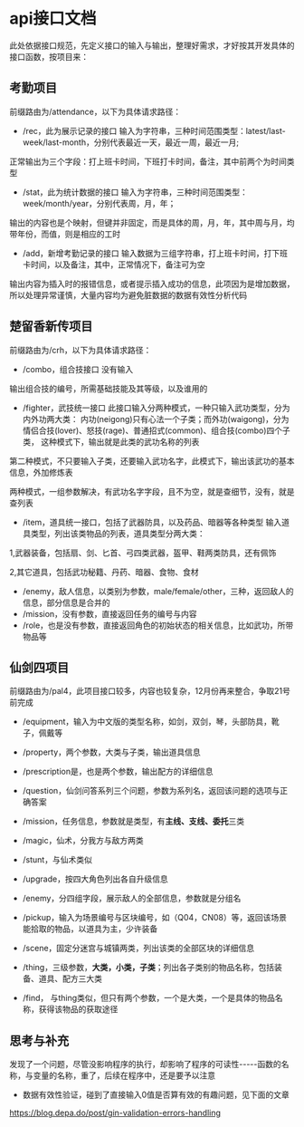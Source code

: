 # api接口文档
此处依据接口规范，先定义接口的输入与输出，整理好需求，才好按其开发具体的接口函数，按项目来：

## 考勤项目
前缀路由为/attendance，以下为具体请求路径：

* /rec，此为展示记录的接口
输入为字符串，三种时间范围类型：latest/last-week/last-month，分别代表最近一天，最近一周，最近一月;

正常输出为三个字段：打上班卡时间，下班打卡时间，备注，其中前两个为时间类型

* /stat，此为统计数据的接口
输入为字符串，三种时间范围类型：week/month/year，分别代表周，月，年；

输出的内容也是个映射，但键并非固定，而是具体的周，月，年，其中周与月，均带年份，而值，则是相应的工时

* /add，新增考勤记录的接口
输入数据为三组字符串，打上班卡时间，打下班卡时间，以及备注，其中，正常情况下，备注可为空

输出内容为插入时的报错信息，或者提示插入成功的信息，此项因为是增加数据，所以处理异常谨慎，大量内容均为避免脏数据的数据有效性分析代码

## 楚留香新传项目
前缀路由为/crh，以下为具体请求路径：

* /combo，组合技接口
没有输入

输出组合技的编号，所需基础技能及其等级，以及谁用的

* /fighter，武技统一接口
此接口输入分两种模式，一种只输入武功类型，分为内外功两大类：
内功(neigong)只有心法一个子类；而外功(waigong)，分为情侣合技(lover)、怒技(rage)、普通招式(common)、组合技(combo)四个子类， 这种模式下，输出就是此类的武功名称的列表

第二种模式，不只要输入子类，还要输入武功名字，此模式下，输出该武功的基本信息，外加修炼表

两种模式，一组参数解决，有武功名字字段，且不为空，就是查细节，没有，就是查列表

* /item，道具统一接口，包括了武器防具，以及药品、暗器等各种类型
输入道具类型，列出该类物品的列表，道具类型分两大类：

1,武器装备，包括扇、剑、匕首、弓四类武器，盔甲、鞋两类防具，还有佩饰

2,其它道具，包括武功秘籍、丹药、暗器、食物、食材

* /enemy，敌人信息，以类别为参数，male/female/other，三种，返回敌人的信息，部分信息是合并的
* /mission，没有参数，直接返回任务的编号与内容
* /role，也是没有参数，直接返回角色的初始状态的相关信息，比如武功，所带物品等

## 仙剑四项目
前缀路由为/pal4，此项目接口较多，内容也较复杂，12月份再来整合，争取21号前完成

* /equipment，输入为中文版的类型名称，如剑，双剑，琴，头部防具，靴子，佩戴等
* /property，两个参数，大类与子类，输出道具信息
* /prescription是，也是两个参数，输出配方的详细信息
* /question，仙剑问答系列三个问题，参数为系列名，返回该问题的选项与正确答案
* /mission，任务信息，参数就是类型，有**主线、支线、委托**三类
* /magic，仙术，分我方与敌方两类
* /stunt，与仙术类似
* /upgrade，按四大角色列出各自升级信息
* /enemy，分四组字段，展示敌人的全部信息，参数就是分组名

* /pickup，输入为场景编号与区块编号，如（Q04，CN08）等，返回该场景能拾取的物品，以道具为主，少许装备
* /scene，固定分迷宫与城镇两类，列出该类的全部区块的详细信息
* /thing，三级参数，**大类，小类，子类**；列出各子类别的物品名称，包括装备、道具、配方三大类
* /find， 与thing类似，但只有两个参数，一个是大类，一个是具体的物品名称，获得该物品的获取途径

## 思考与补充
发现了一个问题，尽管没影响程序的执行，却影响了程序的可读性-----函数的名称，与变量的名称，重了，后续在程序中，还是要予以注意

* 数据有效性验证，碰到了直接输入0值是否算有效的有趣问题，见下面的文章

https://blog.depa.do/post/gin-validation-errors-handling